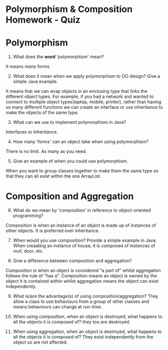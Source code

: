# Polymorphism & Composition Homework - Quiz

# Polymorphism

1. What does the ___word___ 'polymorphism' mean?

It means many forms.



2. What does it mean when we apply polymorphism to OO design? Give a simple Java example.

It means that we can wrap objects in an enclosing type that links the different object types. 
For example, if you had a network and wanted to connect to multiple object types(laptop, mobile, printer), rather than having so many different functions we can create an interface or use inheritance to make the objects of the same type. 



3. What can we use to implement polymorphism in Java?

Interfaces or Inheritance.

4. How many 'forms' can an object take when using polymorphism?

There is no limit. As many as you need. 

5. Give an example of when you could use polymorphism.

When you want to group classes together to make them the same type so that they can all exist within the one ArrayList.






# Composition and Aggregation

6. What do we mean by 'composition' in reference to object-oriented programming?

Composition is when an instance of an object is made up of instances of other objects. It is preferred over inheritance.

7. When would you use composition? Provide a simple example in Java.
When creaating an instance of house, it is composed of instances of roof, door, etc. 

8. Give a difference between composition and aggregation?

Composition is when an object is considered "a part of" whilst aggregation follows the rule of "has a". 
Composition means an object is owned by the object it is contained within whilst aggregation means the object can exist independently.

9. What is/are the advantage(s) of using composition/aggregation?
They allow a class to use behaviours from a group of other classes and means behaviours can change at run-time.

10. When using composition, when an object is destroyed, what happens to all the objects it is composed of?
they too are destroyed. 

11. When using aggregation, when an object is destroyed, what happens to all the objects it is composed of?
They exist independently from the object so are not affected.